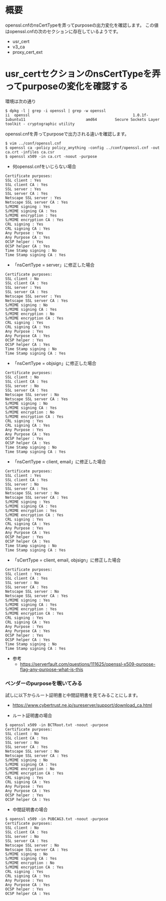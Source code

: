 # 概要
openssl.cnfのnsCertTypeを弄ってpurposeの出力変化を確認します。
この値はopenssl.cnfの次のセクションに存在しているようです。
- usr_cert
- v3_ca
- proxy_cert_ext

# usr_certセクションのnsCertTypeを弄ってpurposeの変化を確認する
環境は次の通り
```
$ dpkg -l | grep -i openssl | grep -w openssl
ii  openssl                                              1.0.1f-1ubuntu11                           amd64        Secure Sockets Layer toolkit - cryptographic utility
```

openssl.cnfを弄ってpurposeで出力される違いを確認します。
```
$ vim ../conf/openssl.cnf
$ openssl ca -policy policy_anything -config ../conf/openssl.cnf -out ca.crt -infiles ca.csr
$ openssl x509 -in ca.crt -noout -purpose 
```

- 何openssl.cnfをいじらない場合
```
Certificate purposes:
SSL client : Yes
SSL client CA : Yes
SSL server : Yes
SSL server CA : Yes
Netscape SSL server : Yes
Netscape SSL server CA : Yes
S/MIME signing : Yes
S/MIME signing CA : Yes
S/MIME encryption : Yes
S/MIME encryption CA : Yes
CRL signing : Yes
CRL signing CA : Yes
Any Purpose : Yes
Any Purpose CA : Yes
OCSP helper : Yes
OCSP helper CA : Yes
Time Stamp signing : No
Time Stamp signing CA : Yes
```

- 「nsCertType = server」に修正した場合
```
Certificate purposes:
SSL client : No
SSL client CA : Yes
SSL server : Yes
SSL server CA : Yes
Netscape SSL server : Yes
Netscape SSL server CA : Yes
S/MIME signing : No
S/MIME signing CA : Yes
S/MIME encryption : No
S/MIME encryption CA : Yes
CRL signing : Yes
CRL signing CA : Yes
Any Purpose : Yes
Any Purpose CA : Yes
OCSP helper : Yes
OCSP helper CA : Yes
Time Stamp signing : No
Time Stamp signing CA : Yes
```

- 「nsCertType = objsign」に修正した場合
```
Certificate purposes:
SSL client : No
SSL client CA : Yes
SSL server : No
SSL server CA : Yes
Netscape SSL server : No
Netscape SSL server CA : Yes
S/MIME signing : No
S/MIME signing CA : Yes
S/MIME encryption : No
S/MIME encryption CA : Yes
CRL signing : Yes
CRL signing CA : Yes
Any Purpose : Yes
Any Purpose CA : Yes
OCSP helper : Yes
OCSP helper CA : Yes
Time Stamp signing : No
Time Stamp signing CA : Yes
```

- 「nsCertType = client, email」に修正した場合
```
Certificate purposes:
SSL client : Yes
SSL client CA : Yes
SSL server : No
SSL server CA : Yes
Netscape SSL server : No
Netscape SSL server CA : Yes
S/MIME signing : Yes
S/MIME signing CA : Yes
S/MIME encryption : Yes
S/MIME encryption CA : Yes
CRL signing : Yes
CRL signing CA : Yes
Any Purpose : Yes
Any Purpose CA : Yes
OCSP helper : Yes
OCSP helper CA : Yes
Time Stamp signing : No
Time Stamp signing CA : Yes
```

- 「sCertType = client, email, objsign」に修正した場合
```
Certificate purposes:
SSL client : Yes
SSL client CA : Yes
SSL server : No
SSL server CA : Yes
Netscape SSL server : No
Netscape SSL server CA : Yes
S/MIME signing : Yes
S/MIME signing CA : Yes
S/MIME encryption : Yes
S/MIME encryption CA : Yes
CRL signing : Yes
CRL signing CA : Yes
Any Purpose : Yes
Any Purpose CA : Yes
OCSP helper : Yes
OCSP helper CA : Yes
Time Stamp signing : No
Time Stamp signing CA : Yes
```

- 参考
  - https://serverfault.com/questions/111625/openssl-x509-purpose-flag-any-purpose-what-is-this

### ベンダーのpurposeを覗いてみる
試しに以下からルート証明書と中間証明書を見てみることにします。
- https://www.cybertrust.ne.jp/sureserver/support/download_ca.html

- ルート証明書の場合
```
$ openssl x509 -in BCTRoot.txt -noout -purpose
Certificate purposes:
SSL client : No
SSL client CA : Yes
SSL server : No
SSL server CA : Yes
Netscape SSL server : No
Netscape SSL server CA : Yes
S/MIME signing : No
S/MIME signing CA : Yes
S/MIME encryption : No
S/MIME encryption CA : Yes
CRL signing : Yes
CRL signing CA : Yes
Any Purpose : Yes
Any Purpose CA : Yes
OCSP helper : Yes
OCSP helper CA : Yes
```

- 中間証明書の場合
```
$ openssl x509 -in PUBCAG3.txt -noout -purpose
Certificate purposes:
SSL client : No
SSL client CA : Yes
SSL server : No
SSL server CA : Yes
Netscape SSL server : No
Netscape SSL server CA : Yes
S/MIME signing : No
S/MIME signing CA : Yes
S/MIME encryption : No
S/MIME encryption CA : Yes
CRL signing : Yes
CRL signing CA : Yes
Any Purpose : Yes
Any Purpose CA : Yes
OCSP helper : Yes
OCSP helper CA : Yes
```
